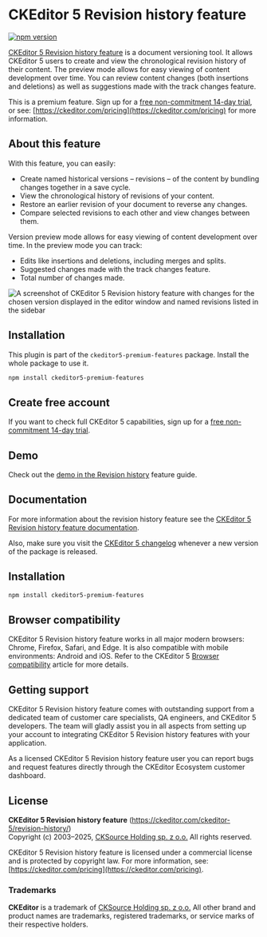 # CKEditor&nbsp;5 Revision history feature

[![npm version](https://badge.fury.io/js/%40ckeditor%2Fckeditor5-revision-history.svg)](https://www.npmjs.com/package/@ckeditor/ckeditor5-revision-history)

[CKEditor&nbsp;5 Revision history feature](https://ckeditor.com/ckeditor-5/revision-history/) is a document versioning tool. It allows CKEditor&nbsp;5 users to create and view the chronological revision history of their content. The preview mode allows for easy viewing of content development over time. You can review content changes (both insertions and deletions) as well as suggestions made with the track changes feature.

This is a premium feature. Sign up for a [free non-commitment 14-day trial](https://portal.ckeditor.com/checkout?plan=free), or see: [https://ckeditor.com/pricing](https://ckeditor.com/pricing) for more information.

## About this feature

With this feature, you can easily:

* Create named historical versions &ndash; revisions &ndash; of the content by bundling changes together in a save cycle.
* View the chronological history of revisions of your content.
* Restore an earlier revision of your document to reverse any changes.
* Compare selected revisions to each other and view changes between them.

Version preview mode allows for easy viewing of content development over time. In the preview mode you can track:

* Edits like insertions and deletions, including merges and splits.
* Suggested changes made with the track changes feature.
* Total number of changes made.

![A screenshot of CKEditor&nbsp;5 Revision history feature with changes for the chosen version displayed in the editor window and named revisions listed in the sidebar](https://c.cksource.com/a/1/img/npm/ckeditor5-revision-history.png)

## Installation

This plugin is part of the `ckeditor5-premium-features` package. Install the whole package to use it.

```bash
npm install ckeditor5-premium-features
```

## Create free account

If you want to check full CKEditor&nbsp;5 capabilities, sign up for a [free non-commitment 14-day trial](https://portal.ckeditor.com/checkout?plan=free).

## Demo

Check out the [demo in the Revision history](https://ckeditor.com/docs/ckeditor5/latest/features/collaboration/revision-history/revision-history.html#demo) feature guide.

## Documentation

For more information about the revision history feature see the [CKEditor&nbsp;5 Revision history feature documentation](https://ckeditor.com/docs/ckeditor5/latest/features/collaboration/revision-history/revision-history.html).

Also, make sure you visit the [CKEditor&nbsp;5 changelog](https://github.com/ckeditor/ckeditor5/blob/master/CHANGELOG.md) whenever a new version of the package is released.

## Installation

```bash
npm install ckeditor5-premium-features
```

## Browser compatibility

CKEditor&nbsp;5 Revision history feature works in all major modern browsers: Chrome, Firefox, Safari, and Edge. It is also compatible with mobile environments: Android and iOS. Refer to the CKEditor&nbsp;5 [Browser compatibility](https://ckeditor.com/docs/ckeditor5/latest/builds/guides/support/browser-compatibility.html) article for more details.

## Getting support

CKEditor&nbsp;5 Revision history feature comes with outstanding support from a dedicated team of customer care specialists, QA engineers, and CKEditor&nbsp;5 developers. The team will gladly assist you in all aspects from setting up your account to integrating CKEditor&nbsp;5 Revision history features with your application.

As a licensed CKEditor&nbsp;5 Revision history feature user you can report bugs and request features directly through the CKEditor Ecosystem customer dashboard.

## License

**CKEditor&nbsp;5 Revision history feature** (https://ckeditor.com/ckeditor-5/revision-history/)<br>
Copyright (c) 2003–2025, [CKSource Holding sp. z o.o.](https://cksource.com) All rights reserved.

CKEditor&nbsp;5 Revision history feature is licensed under a commercial license and is protected by copyright law. For more information, see: [https://ckeditor.com/pricing](https://ckeditor.com/pricing).

### Trademarks

**CKEditor** is a trademark of [CKSource Holding sp. z o.o.](https://cksource.com) All other brand and product names are trademarks, registered trademarks, or service marks of their respective holders.
